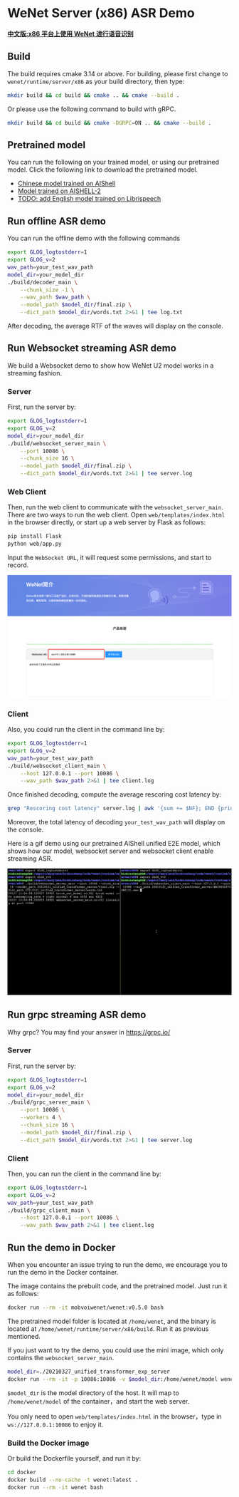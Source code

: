 # WeNet Server (x86) ASR Demo

**[中文版:x86 平台上使用 WeNet 进行语音识别](./README_CN.md)**

## Build

The build requires cmake 3.14 or above. For building, please first change to `wenet/runtime/server/x86` as your build directory, then type:

``` sh
mkdir build && cd build && cmake .. && cmake --build .
```

Or please use the following command to build with gRPC.

``` sh
mkdir build && cd build && cmake -DGRPC=ON .. && cmake --build .
```


## Pretrained model

You can run the following on your trained model, or using our pretrained model. Click the following link to download the pretrained model.

* [Chinese model trained on AIShell](http://mobvoi-speech-public.ufile.ucloud.cn/public/wenet/aishell/20210601_unified_transformer_server.tar.gz)
* [Model trained on AISHELL-2](http://mobvoi-speech-public.ufile.ucloud.cn/public/wenet/aishell2/20210602_unified_transformer_server.tar.gz)
* [TODO: add English model trained on Librispeech](link)

## Run offline ASR demo

You can run the offline demo with the following commands

``` sh
export GLOG_logtostderr=1
export GLOG_v=2
wav_path=your_test_wav_path
model_dir=your_model_dir
./build/decoder_main \
    --chunk_size -1 \
    --wav_path $wav_path \
    --model_path $model_dir/final.zip \
    --dict_path $model_dir/words.txt 2>&1 | tee log.txt
```

After decoding, the average RTF of the waves will display on the console.

## Run Websocket streaming ASR demo

We build a Websocket demo to show how WeNet U2 model works in a streaming fashion.

### Server

First, run the server by:

``` sh
export GLOG_logtostderr=1
export GLOG_v=2
model_dir=your_model_dir
./build/websocket_server_main \
    --port 10086 \
    --chunk_size 16 \
    --model_path $model_dir/final.zip \
    --dict_path $model_dir/words.txt 2>&1 | tee server.log
```

### Web Client

Then, run the web client to communicate with the `websocket_server_main`. There are
two ways to run the web client. Open `web/templates/index.html` in the browser directly, or
start up a web server by Flask as follows:

``` sh
pip install Flask
python web/app.py
```

Input the `WebSocket URL`, it will request some permissions, and start to record.

![Runtime web](../../../docs/images/runtime_web.png)

### Client

Also, you could run the client in the command line by:

```sh
export GLOG_logtostderr=1
export GLOG_v=2
wav_path=your_test_wav_path
./build/websocket_client_main \
    --host 127.0.0.1 --port 10086 \
    --wav_path $wav_path 2>&1 | tee client.log
```

Once finished decoding, compute the average rescoring cost latency by:

``` sh
grep "Rescoring cost latency" server.log | awk '{sum += $NF}; END {print sum/NR}'
```

Moreover, the total latency of decoding `your_test_wav_path` will display on the console.

Here is a gif demo using our pretrained AIShell unified E2E model, which shows how our
model, websocket server and websocket client enable streaming ASR.

![Runtime server demo](../../../docs/images/runtime_server.gif)

## Run grpc streaming ASR demo

Why grpc? You may find your answer in https://grpc.io/

### Server

First, run the server by:

``` sh
export GLOG_logtostderr=1
export GLOG_v=2
model_dir=your_model_dir
./build/grpc_server_main \
    --port 10086 \
    --workers 4 \
    --chunk_size 16 \
    --model_path $model_dir/final.zip \
    --dict_path $model_dir/words.txt 2>&1 | tee server.log
```

### Client

Then, you can run the client in the command line by:

```sh
export GLOG_logtostderr=1
export GLOG_v=2
wav_path=your_test_wav_path
./build/grpc_client_main \
    --host 127.0.0.1 --port 10086 \
    --wav_path $wav_path 2>&1 | tee client.log
```

## Run the demo in Docker

When you encounter an issue trying to run the demo, we encourage you to run the demo in
the Docker container.

The image contains the prebuilt code, and the pretrained model. Just run it as follows:

``` sh
docker run --rm -it mobvoiwenet/wenet:v0.5.0 bash
```

The pretrained model folder is located at `/home/wenet`, and the binary is located at `/home/wenet/runtime/server/x86/build`. Run it as previous mentioned.

If you just want to try the demo, you could use the mini image, which only contains the `websocket_server_main`.

``` sh
model_dir=./20210327_unified_transformer_exp_server
docker run --rm -it -p 10086:10086 -v $model_dir:/home/wenet/model wenet:mini bash /home/run.sh
```

`$model_dir` is the model directory of the host. It will map to `/home/wenet/model` of the container，and start the web server.

You only need to open `web/templates/index.html` in the browser，type in `ws://127.0.0.1:10086` to enjoy it.

### Build the Docker image

Or build the Dockerfile yourself, and run it by:

``` sh
cd docker
docker build --no-cache -t wenet:latest .
docker run --rm -it wenet bash
```